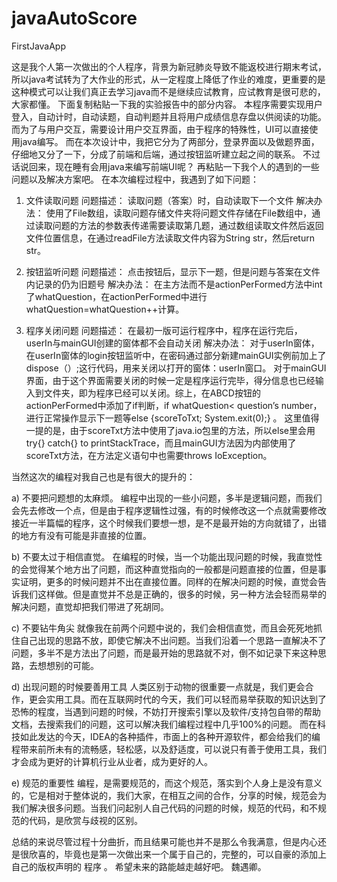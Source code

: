 # javaAutoScore
FirstJavaApp

  这是我个人第一次做出的个人程序，背景为新冠肺炎导致不能返校进行期末考试，所以java考试转为了大作业的形式，从一定程度上降低了作业的难度，更重要的是这种模式可以让我们真正去学习java而不是继续应试教育，应试教育是很可悲的，大家都懂。
  下面复制粘贴一下我的实验报告中的部分内容。
  本程序需要实现用户登入，自动计时，自动读题，自动判题并且将用户成绩信息存盘以供阅读的功能。而为了与用户交互，需要设计用户交互界面，由于程序的特殊性，UI可以直接使用java编写。
  而在本次设计中，我把它分为了两部分，登录界面以及做题界面，仔细地又分了一下，分成了前端和后端，通过按钮监听建立起之间的联系。
  不过话说回来，现在睡有会用java来编写前端UI呢？
  再粘贴一下我个人的遇到的一些问题以及解决方案吧。
  在本次编程过程中，我遇到了如下问题：

1.	文件读取问题
问题描述：		读取问题（答案）时，自动读取下一个文件
解决办法：		使用了File数组，读取问题存储文件夹将问题文件存储在File数组中，通过读取问题的方法的参数表传递需要读取第几题，通过数组读取文件然后返回文件位置信息，在通过readFile方法读取文件内容为String str，然后return str。

2.	按钮监听问题
问题描述：		点击按钮后，显示下一题，但是问题与答案在文件内记录的仍为旧题号
解决办法：		在主方法而不是actionPerFormed方法中int了whatQuestion，在actionPerFormed中进行whatQuestion=whatQuestion++计算。

3.	程序关闭问题
问题描述：		在最初一版可运行程序中，程序在运行完后，userIn与mainGUI创建的窗体都不会自动关闭
解决办法：		对于userIn窗体，在userIn窗体的login按钮监听中，在密码通过部分新建mainGUI实例前加上了dispose（）;这行代码，用来关闭以打开的窗体：userIn窗口。
            对于mainGUI界面，由于这个界面需要关闭的时候一定是程序运行完毕，得分信息也已经输入到文件夹，即为程序已经可以关闭。综上，在ABCD按钮的actionPerFormed中添加了if判断，if whatQuestion< question’s number，进行正常操作显示下一题等else {scoreToTxt; System.exit(0);} 。
这里值得一提的是，由于scoreTxt方法中使用了java.io包里的方法，所以else里会用try{} catch{} to printStackTrace，而且mainGUI方法因为内部使用了scoreTxt方法，在方法定义语句中也需要throws IoException。

  当然这次的编程对我自己也是有很大的提升的：
  
  a)	不要把问题想的太麻烦。
编程中出现的一些小问题，多半是逻辑问题，而我们会先去修改一个点，但是由于程序逻辑性过强，有的时候修改这一个点就需要修改接近一半篇幅的程序，这个时候我们要想一想，是不是最开始的方向就错了，出错的地方有没有可能是非直接的位置。

b)	不要太过于相信直觉。
在编程的时候，当一个功能出现问题的时候，我直觉性的会觉得某个地方出了问题，而这种直觉指向的一般都是问题直接的位置，但是事实证明，更多的时候问题并不出在直接位置。同样的在解决问题的时候，直觉会告诉我们这样做。但是直觉并不总是正确的，很多的时候，另一种方法会轻而易举的解决问题，直觉却把我们带进了死胡同。

c)	不要钻牛角尖
就像我在前两个问题中说的，我们会相信直觉，而且会死死地抓住自己出现的思路不放，即使它解决不出问题。当我们沿着一个思路一直解决不了问题，多半不是方法出了问题，而是最开始的思路就不对，倒不如记录下来这种思路，去想想别的可能。

d)	出现问题的时候要善用工具
人类区别于动物的很重要一点就是，我们更会合作，更会实用工具。而在互联网时代的今天，我们可以轻而易举获取的知识达到了恐怖的程度，当遇到问题的时候，不妨打开搜索引擎以及软件/支持包自带的帮助文档，去搜索我们的问题，这可以解决我们编程过程中几乎100%的问题。
而在科技如此发达的今天，IDEA的各种插件，市面上的各种开源软件，都会给我们的编程带来前所未有的流畅感，轻松感，以及舒适度，可以说只有善于使用工具，我们才会成为更好的计算机行业从业者，成为更好的人。

e)	规范的重要性
编程，是需要规范的，而这个规范，落实到个人身上是没有意义的，它是相对于整体说的，我们大家，在相互之间的合作，分享的时候，规范会为我们解决很多问题。当我们问起别人自己代码的问题的时候，规范的代码，和不规范的代码，是欣赏与歧视的区别。

  总结的来说尽管过程十分曲折，而且结果可能也并不是那么令我满意，但是内心还是很欣喜的，毕竟也是第一次做出来一个属于自己的，完整的，可以自豪的添加上自己的版权声明的 程序 。
  希望未来的路能越走越好吧。
  魏遇卿。
